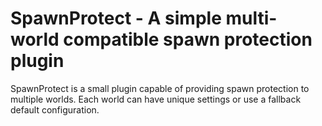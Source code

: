 # SpawnProtect - A simple multi-world compatible spawn protection plugin

SpawnProtect is a small plugin capable of providing spawn protection to multiple worlds.  Each world can have unique settings or use a fallback default configuration.
